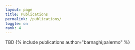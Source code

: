 ```yaml
---
layout: page
title: Publications
permalink: /publications/
toggle: on
rank: 4
---
```

<!-- \*Authors contributed equally<br> -->

<!-- Members of the Barnaghi Machine Intelligence laboratory indicated in **boldface** -->

TBD 
{% include publications author="barnaghi;palermo" %}


<!-- 
[]()
 -->


